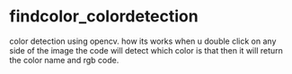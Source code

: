 # findcolor_colordetection

color detection using opencv.
how its works when u double click on any side of the image the code will detect which color is that then it will return the color name and rgb code.
